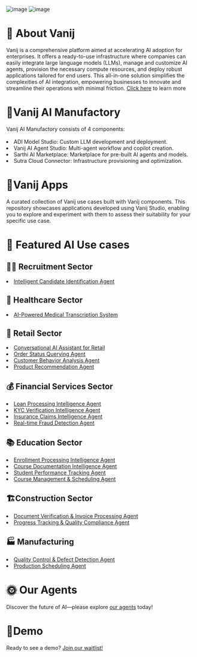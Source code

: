 ![image](https://github.com/user-attachments/assets/494414a0-0675-48d8-9791-76599927efe9)
![image](https://github.com/user-attachments/assets/5299f8a4-ed66-4a98-8595-69b929c3a867)

<h1>🌟 About Vanij</h1>
Vanij is a comprehensive platform aimed at accelerating AI adoption for enterprises. It offers a ready-to-use infrastructure where companies can easily integrate large language models (LLMs), manage and customize AI agents, provision the necessary compute resources, and deploy robust applications tailored for end users. This all-in-one solution simplifies the complexities of AI integration, empowering businesses to innovate and streamline their operations with minimal friction. <a href="https://www.youtube.com/watch?v=Zv43lxmq5D8&t">Click here</a> to learn more
<h1>👼Vanij AI Manufactory</h1>
Vanij AI Manufactory consists of 4 components:
</br>
</br>
<li>ADI Model Studio: Custom LLM development and deployment.</li>
<li>Vanij AI Agent Studio: Multi-agent workflow and copilot creation.</li>
<li>Sarthi AI Marketplace: Marketplace for pre-built AI agents and models.</li>
<li>Sutra Cloud Connector: Infrastructure provisioning and optimization.</li>
<h1>💖Vanij Apps </h1>
A curated collection of Vanij use cases built with Vanij components. This repository showcases applications developed using Vanij Studio, enabling you to explore and experiment with them to assess their suitability for your specific use case.  
<h1>📂 Featured AI Use cases</h1>
<h2>🧑‍💼 Recruitment Sector</h2>
<li><a href="https://github.com/adya-vanij/Intelligent-Candidate-Identification-Agent">Intelligent Candidate Identification Agent</a></li>
<h2>🏥 Healthcare Sector</h2>
<li><a href="https://github.com/adya-vanij/AI-Powered-Medical-Transcription-System">AI-Powered Medical Transcription System</a></li>
<h2>👗 Retail Sector</h2>
<li><a href="https://github.com/adya-vanij/Conversational-AI-Assistant-for-Retail-Dashboard-Interaction">Conversational AI Assistant for Retail</a></li>
<li><a href="https://github.com/adya-vanij/Order-Status-Querying-Agent/tree/main">Order Status Querying Agent</a></li>
<li><a href="https://github.com/adya-vanij/Customer-Behavior-Analysis-Agent/tree/main">Customer Behavior Analysis Agent</a></li>
<li><a href="https://github.com/adya-vanij/Product-Recommendation-Agent/tree/main">Product Recommendation Agent</a></li>
<h2>💰 Financial Services Sector</h2>
<li><a href="https://github.com/adya-vanij/Loan-Processing-Intelligence-Agent">Loan Processing Intelligence Agent</a></li>
<li><a href="https://github.com/adya-vanij/KYC-Verification-Intelligence-Agent/tree/main">KYC Verification Intelligence Agent</a></li>
<li><a href="https://github.com/adya-vanij/Insurance-Claims-Intelligence-Agent/tree/main">Insurance Claims Intelligence Agent</a></li>
<li><a href="https://github.com/adya-vanij/Real-time-Fraud-Detection-Agent/tree/main">Real-time Fraud Detection Agent</a></li>
<h2>📚 Education Sector</h2>
<li><a href="https://github.com/adya-vanij/Enrollment-Processing-Intelligence-Agent/tree/main">Enrollment Processing Intelligence Agent</a></li>
<li><a href="https://github.com/adya-vanij/Course-Documentation-Intelligence-Agent/tree/main">Course Documentation Intelligence Agent</a></li>
<li><a href="https://github.com/adya-vanij/Student-Performance-Tracking-Agent/tree/main">Student Performance Tracking Agent</a></li>
<li><a href="">Course Management & Scheduling Agent</a></li>
<h2>🏗️Construction Sector</h2>
<li><a href="https://github.com/adya-vanij/Document-Verification-Invoice-Processing-Agent/tree/main">Document Verification & Invoice Processing Agent</a></li>
<li><a href="https://github.com/adya-vanij/Progress-Tracking-Quality-Compliance-Agent/tree/main">Progress Tracking & Quality Compliance Agent</a></li>
<h2>🏭 Manufacturing</h2>
<li><a href="https://github.com/adya-vanij/Quality-Control-Defect-Detection-Agent">Quality Control & Defect Detection Agent</a></li>
<li><a href="https://github.com/adya-vanij/Production-Scheduling-Agent/tree/main">Production Scheduling Agent</a></li>
<h1>🌞 Our Agents</h1>
Discover the future of AI—please explore <a href="https://adya.ai/vanij/our-agents">our agents</a> today!
<h1>🌹Demo</h1>
Ready to see a demo? <a href="https://adya.ai/vanij/join-waitlist">Join our waitlist!</a>


